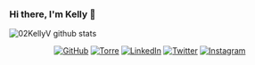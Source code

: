 ### Hi there, I'm Kelly 👋

![02KellyV github stats](https://github-readme-stats.vercel.app/api?username=02KellyV&show_icons=true&hide_border=true)

<p align="center">
	<a href="https://github.com/02KellyV"><img src="https://img.shields.io/github/followers/02KellyV.svg?label=GitHub&style=social" alt="GitHub"></a>
	<a href="https://bio.torre.co/es/02KellyV"><img src="https://img.shields.io/github/followers/02KellyV.svg?label=GitHub&style=social" alt="Torre"></a>
	<a href="https://www.linkedin.com/in/02KellyV"><img src="https://img.shields.io/badge/LinkedIn--_.svg?style=social&logo=linkedin" alt="LinkedIn"></a>
	<a href="https://twitter.com/02KellyV"><img src="https://img.shields.io/twitter/follow/02KellyV?label=Twitter&style=social" alt="Twitter"></a>
	<a href="https://www.instagram.com/02kellyv/"><img src="https://img.shields.io/badge/Instagram-898-ff69b4?style=social&logo=instagram" alt="Instagram"></a>
</p>

